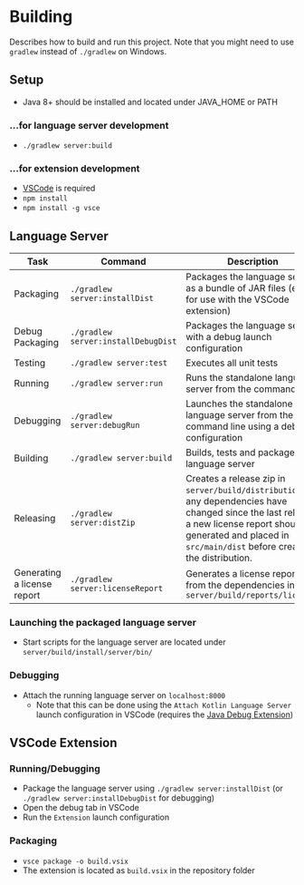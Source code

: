 # Building
Describes how to build and run this project. Note that you might need to use `gradlew` instead of `./gradlew` on Windows.

## Setup
* Java 8+ should be installed and located under JAVA_HOME or PATH

### ...for language server development
* `./gradlew server:build`

### ...for extension development
* [VSCode](https://code.visualstudio.com) is required
* `npm install`
* `npm install -g vsce`

## Language Server

| Task | Command | Description |
| ---- | ------- | ----------- |
| Packaging | `./gradlew server:installDist` | Packages the language server as a bundle of JAR files (e.g. for use with the VSCode extension) |
| Debug Packaging | `./gradlew server:installDebugDist` | Packages the language server with a debug launch configuration |
| Testing | `./gradlew server:test` | Executes all unit tests |
| Running | `./gradlew server:run` | Runs the standalone language server from the command line |
| Debugging | `./gradlew server:debugRun` | Launches the standalone language server from the command line using a debug configuration |
| Building | `./gradlew server:build` | Builds, tests and packages the language server |
| Releasing | `./gradlew server:distZip` | Creates a release zip in `server/build/distributions`. If any dependencies have changed since the last release, a new license report should be generated and placed in `src/main/dist` before creating the distribution. |
| Generating a license report | `./gradlew server:licenseReport` | Generates a license report from the dependencies in `server/build/reports/licenses` |

### Launching the packaged language server
* Start scripts for the language server are located under `server/build/install/server/bin/`

### Debugging
* Attach the running language server on `localhost:8000`
    * Note that this can be done using the `Attach Kotlin Language Server` launch configuration in VSCode (requires the [Java Debug Extension](https://marketplace.visualstudio.com/items?itemName=vscjava.vscode-java-debug))

## VSCode Extension

### Running/Debugging
* Package the language server using `./gradlew server:installDist` (or `./gradlew server:installDebugDist` for debugging)
* Open the debug tab in VSCode
* Run the `Extension` launch configuration

### Packaging
* `vsce package -o build.vsix`
* The extension is located as `build.vsix` in the repository folder

